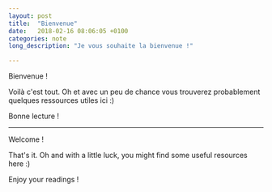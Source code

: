 ```yaml
---
layout: post
title:  "Bienvenue"
date:   2018-02-16 08:06:05 +0100
categories: note
long_description: "Je vous souhaite la bienvenue !"

---
```


Bienvenue !

Voilà c'est tout.
Oh et avec un peu de chance vous trouverez probablement quelques ressources utiles ici :)

Bonne lecture !

___

Welcome !

That's it.
Oh and with a little luck, you might find some useful resources here :)

Enjoy your readings !